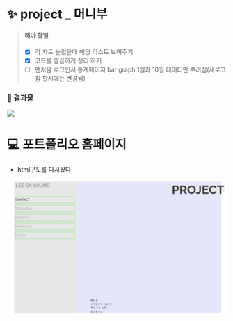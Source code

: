 # ✨ project _ 머니부


> #### 해야 할일
>  - [x] 각 차트 눌렀을때 해당 리스트 보여주기
>  - [x] 코드를 깔끔하게 정리 하기
>  - [ ] 맨처음 로그인시 통계페이지 bar graph 1월과 10월 데이터만 뿌려짐(새로고침 할시에는 변경됨)

### 🔹 결과물
<img src="https://github.com/gay0ung/vue_study/blob/master/moneyboo/img/%ED%99%94%EB%A9%B4%20%EC%BA%A1%EC%B2%98%202020-10-21%20161700.jpg">


# 💻 포트폴리오 홈페이지
- html구도를 다시짰다

<img src="https://github.com/gay0ung/gay0ung.github.io/blob/master/process/%ED%99%94%EB%A9%B4%20%EC%BA%A1%EC%B2%98%202020-10-21%20232745.jpg" width:500px>

